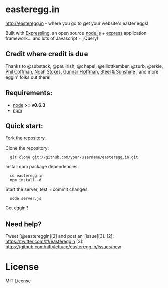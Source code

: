 
# easteregg.in

 <http://easteregg.in> - where you go to get your website's easter eggs!

 Built with [Expressling](https://github.com/niftylettuce/expressling/), an open
 source [node.js](http://nodejs.org) + [express](http://expressjs.com/)
 application framework... and lots of Javascript + jQuery!


## Credit where credit is due

 Thanks to @substack, @paulirish, @chapel, @elliottkember, @zurb, @erkie,
 [Phil Coffman](http://twitter.com/philcoffman),
 [Noah Stokes](http://twitter.com/motherfuton),
 [Gunnar Hoffman](http://gunnarhoffman.com/),
 [Steel & Sunshine](http://listn.to/SteelSunshine/player)
 , and more eggin' folks out there!

## Requirements:

  * [node](https://github.com/joyent/node) **>= v0.6.3**
  * [npm](https://github.com/isaacs/npm)


## Quick start:

 [Fork the repository][1].

 Clone the repository:

      git clone git://github.com/your-username/easteregg.in.git

 Install npm package dependencies:

      cd easteregg.in
      npm install -d

 Start the server, test + commit changes.

      node server.js

 Get eggin'!

[1]: https://github.com/niftylettuce/easteregg.in/fork_select


## Need help?

Tweet [@eastereggin][2] and post an [issue][3].
[2]: https://twitter.com/#!/eastereggin
[3]: https://github.com/niftylettuce/easteregg.in/issues/new


# License

MIT License
